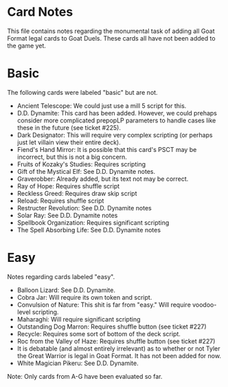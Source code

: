 # Card Notes

This file contains notes regarding the monumental task of adding all Goat Format legal cards to Goat Duels. These cards all have not been added to the game yet.

# Basic
The following cards were labeled "basic" but are not.
- Ancient Telescope: We could just use a mill 5 script for this.
- D.D. Dynamite: This card has been added. However, we could prehaps consider more complicated prepopLP parameters to handle cases like these in the future (see ticket #225).
- Dark Designator: This will require very complex scripting (or perhaps just let villain view their entire deck).
- Fiend's Hand Mirror: It is possible that this card's PSCT may be incorrect, but this is not a big concern.
- Fruits of Kozaky's Studies: Requires scripting
- Gift of the Mystical Elf: See D.D. Dynamite notes.
- Graverobber: Already added, but its text not may be correct.
- Ray of Hope: Requires shuffle script
- Reckless Greed: Requires draw skip script
- Reload: Requires shuffle script
- Restructer Revolution: See D.D. Dynamite notes
- Solar Ray: See D.D. Dynamite notes
- Spellbook Organization: Requires significant scripting
- The Spell Absorbing Life: See D.D. Dynamite notes

# Easy
Notes regarding cards labeled "easy".
- Balloon Lizard: See D.D. Dynamite.
- Cobra Jar: Will require its own token and script.
- Convulsion of Nature: This shit is far from "easy." Will require voodoo-level scripting.
- Maharaghi: Will require significant scripting
- Outstanding Dog Marron: Requires shuffle button (see ticket #227)
- Recycle: Requires some sort of bottom of the deck script.
- Roc from the Valley of Haze: Requires shuffle button (see ticket #227)
- It is debatable (and almost entirely irrelevant) as to whether or not Tyler the Great Warrior is legal in Goat Format. It has not been added for now.
- White Magician Pikeru: See D.D. Dynamite.

Note: Only cards from A-G have been evaluated so far.
